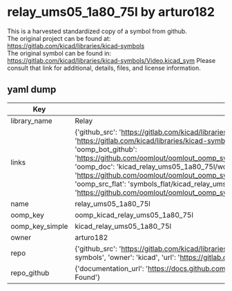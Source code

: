 # relay_ums05_1a80_75l by arturo182  
This is a harvested standardized copy of a symbol from github.  
The original project can be found at:  
https://gitlab.com/kicad/libraries/kicad-symbols  
The original symbol can be found in:
https://gitlab.com/kicad/libraries/kicad-symbols/Video.kicad_sym
Please consult that link for additional, details, files, and license information.  
## yaml dump  
| Key | Value |  
| --- | --- |  
| library_name | Relay |  
| links | {'github_src': 'https://gitlab.com/kicad/libraries/kicad-symbols/Video.kicad_sym', 'github_src_repo': 'https://gitlab.com/kicad/libraries/kicad-symbols', 'oomp_bot': 'kicad_relay_ums05_1a80_75l/working', 'oomp_bot_github': 'https://github.com/oomlout/oomlout_oomp_symbol_bot/tree/main/kicad_relay_ums05_1a80_75l/working', 'oomp_doc': 'kicad_relay_ums05_1a80_75l/working', 'oomp_doc_github': 'https://github.com/oomlout/oomlout_oomp_symbol_doc/tree/main/kicad_relay_ums05_1a80_75l/working', 'oomp_src_flat': 'symbols_flat/kicad_relay_ums05_1a80_75l/working', 'oomp_src_flat_github': 'https://github.com/oomlout/oomlout_oomp_symbol_src/tree/main/kicad_relay_ums05_1a80_75l/working'} |  
| name | relay_ums05_1a80_75l |  
| oomp_key | oomp_kicad_relay_ums05_1a80_75l |  
| oomp_key_simple | kicad_relay_ums05_1a80_75l |  
| owner | arturo182 |  
| repo | {'github_src': 'https://gitlab.com/kicad/libraries/kicad-symbols/Video.kicad_sym', 'name': 'libraries/kicad-symbols', 'owner': 'kicad', 'url': 'https://gitlab.com/kicad/libraries/kicad-symbols'} |  
| repo_github | {'documentation_url': 'https://docs.github.com/rest/repos/repos#get-a-repository', 'message': 'Not Found'} |  

